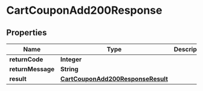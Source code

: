 

# CartCouponAdd200Response

## Properties

Name | Type | Description | Notes
------------ | ------------- | ------------- | -------------
**returnCode** | **Integer** |  |  [optional]
**returnMessage** | **String** |  |  [optional]
**result** | [**CartCouponAdd200ResponseResult**](CartCouponAdd200ResponseResult.md) |  |  [optional]




